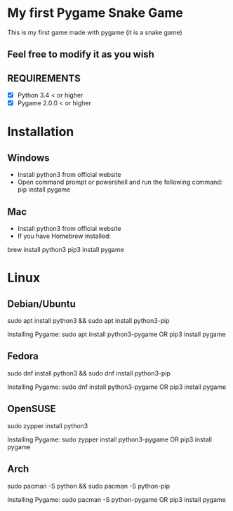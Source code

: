 # My first Pygame Snake Game

This is my first game made with pygame (it is a snake game)

## Feel free to modify it as you wish

## REQUIREMENTS

- [x] Python 3.4 < or higher
- [x] Pygame 2.0.0 < or higher

# Installation
## Windows
- Install python3 from official website
- Open command prompt or powershell and run the following command: pip install pygame
## Mac
- Install python3 from official website 
- If you have Homebrew installed:

brew install python3
pip3 install pygame

# Linux
## Debian/Ubuntu
sudo apt install python3 &&
sudo apt install python3-pip

Installing Pygame:
sudo apt install python3-pygame 
OR 
pip3 install pygame


## Fedora
sudo dnf install python3 && 
sudo dnf install python3-pip

Installing Pygame:
sudo dnf install python3-pygame 
OR 
pip3 install pygame

## OpenSUSE
sudo zypper install python3

Installing Pygame:
sudo zypper install python3-pygame
OR
pip3 install pygame

## Arch
sudo pacman -S python && 
sudo pacman -S python-pip

Installing Pygame:
sudo pacman -S python-pygame 
OR 
pip3 install pygame
